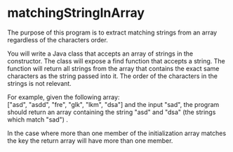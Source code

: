 # matchingStringInArray
The purpose of this program is to extract matching strings from an array regardless of the characters order.  

You will write a Java class that accepts an array of strings in the constructor. The class will expose a find function that accepts a string. The function will return all strings from the array that contains the exact same characters as the string passed into it. The order of the characters in the strings is not relevant.  

For example, given the following array:  
["asd", "asdd", "fre", "glk", "lkm", "dsa"]
and the input "sad", the program should return an array containing the string "asd" and "dsa" (the strings which match "sad") .  

In the case where more than one member of the initialization array matches the key the return array will have more than one member.
